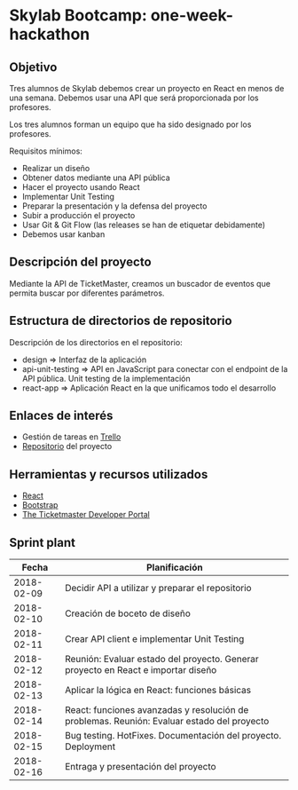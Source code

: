 # Skylab Bootcamp: one-week-hackathon

## Objetivo  
Tres alumnos de Skylab debemos crear un proyecto en React en menos de una semana. Debemos usar una API que será proporcionada por los profesores.  

Los tres alumnos forman un equipo que ha sido designado por los profesores.


Requisitos mínimos:
* Realizar un diseño
* Obtener datos mediante una API pública
* Hacer el proyecto usando React
* Implementar Unit Testing
* Preparar la presentación y la defensa del proyecto
* Subir a producción el proyecto
* Usar Git & Git Flow (las releases se han de etiquetar debidamente)
* Debemos usar kanban


## Descripción del proyecto

Mediante la API de TicketMaster, creamos un buscador de eventos que permita buscar por diferentes parámetros.



## Estructura de directorios de repositorio  

Descripción de los directorios en el repositorio:
* design => Interfaz de la aplicación
* api-unit-testing => API en JavaScript para conectar con el endpoint de la API pública. Unit testing de la implementación
* react-app => Aplicación React en la que unificamos todo el desarrollo



## Enlaces de interés  

* Gestión de tareas en [Trello](https://trello.com/b/jt3Bpx3M/tiki-ticket)
* [Repositorio](https://github.com/didaquis/skylab-bootcamp-one-week-hackathon) del proyecto


## Herramientas y recursos utilizados  

* [React](https://github.com/facebook/create-react-app)
* [Bootstrap](https://getbootstrap.com)
* [The Ticketmaster Developer Portal](https://developer.ticketmaster.com/api-explorer/v2/)


## Sprint plant  

|    Fecha   |  Planificación  |
|------------|-----------------|
| 2018-02-09 | Decidir API a utilizar y preparar el repositorio | 
| 2018-02-10 | Creación de boceto de diseño | 
| 2018-02-11 | Crear API client e implementar Unit Testing | 
| 2018-02-12 | Reunión: Evaluar estado del proyecto. Generar proyecto en React e importar diseño | 
| 2018-02-13 | Aplicar la lógica en React: funciones básicas | 
| 2018-02-14 | React: funciones avanzadas y resolución de problemas. Reunión: Evaluar estado del proyecto | 
| 2018-02-15 | Bug testing. HotFixes. Documentación del proyecto. Deployment | 
| 2018-02-16 | Entraga y presentación del proyecto | 




